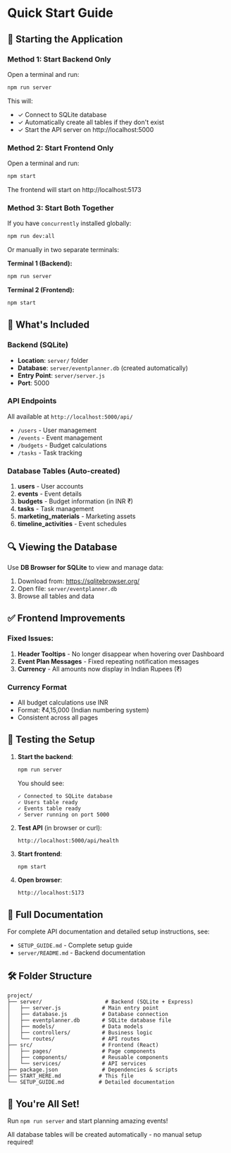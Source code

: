 # Quick Start Guide

## 🚀 Starting the Application

### Method 1: Start Backend Only

Open a terminal and run:

```bash
npm run server
```

This will:
- ✓ Connect to SQLite database
- ✓ Automatically create all tables if they don't exist
- ✓ Start the API server on http://localhost:5000

### Method 2: Start Frontend Only

Open a terminal and run:

```bash
npm start
```

The frontend will start on http://localhost:5173

### Method 3: Start Both Together

If you have `concurrently` installed globally:

```bash
npm run dev:all
```

Or manually in two separate terminals:

**Terminal 1 (Backend):**
```bash
npm run server
```

**Terminal 2 (Frontend):**
```bash
npm start
```

## 📁 What's Included

### Backend (SQLite)
- **Location**: `server/` folder
- **Database**: `server/eventplanner.db` (created automatically)
- **Entry Point**: `server/server.js`
- **Port**: 5000

### API Endpoints
All available at `http://localhost:5000/api/`
- `/users` - User management
- `/events` - Event management
- `/budgets` - Budget calculations
- `/tasks` - Task tracking

### Database Tables (Auto-created)
1. **users** - User accounts
2. **events** - Event details
3. **budgets** - Budget information (in INR ₹)
4. **tasks** - Task management
5. **marketing_materials** - Marketing assets
6. **timeline_activities** - Event schedules

## 🔍 Viewing the Database

Use **DB Browser for SQLite** to view and manage data:

1. Download from: https://sqlitebrowser.org/
2. Open file: `server/eventplanner.db`
3. Browse all tables and data

## ✅ Frontend Improvements

### Fixed Issues:
1. **Header Tooltips** - No longer disappear when hovering over Dashboard
2. **Event Plan Messages** - Fixed repeating notification messages
3. **Currency** - All amounts now display in Indian Rupees (₹)

### Currency Format
- All budget calculations use INR
- Format: ₹4,15,000 (Indian numbering system)
- Consistent across all pages

## 🎯 Testing the Setup

1. **Start the backend**:
   ```bash
   npm run server
   ```

   You should see:
   ```
   ✓ Connected to SQLite database
   ✓ Users table ready
   ✓ Events table ready
   ✓ Server running on port 5000
   ```

2. **Test API** (in browser or curl):
   ```
   http://localhost:5000/api/health
   ```

3. **Start frontend**:
   ```bash
   npm start
   ```

4. **Open browser**:
   ```
   http://localhost:5173
   ```

## 📖 Full Documentation

For complete API documentation and detailed setup instructions, see:
- `SETUP_GUIDE.md` - Complete setup guide
- `server/README.md` - Backend documentation

## 🛠️ Folder Structure

```
project/
├── server/                    # Backend (SQLite + Express)
│   ├── server.js             # Main entry point
│   ├── database.js           # Database connection
│   ├── eventplanner.db       # SQLite database file
│   ├── models/               # Data models
│   ├── controllers/          # Business logic
│   └── routes/               # API routes
├── src/                      # Frontend (React)
│   ├── pages/                # Page components
│   ├── components/           # Reusable components
│   └── services/             # API services
├── package.json              # Dependencies & scripts
├── START_HERE.md            # This file
└── SETUP_GUIDE.md           # Detailed documentation
```

## 🎉 You're All Set!

Run `npm run server` and start planning amazing events!

All database tables will be created automatically - no manual setup required!
